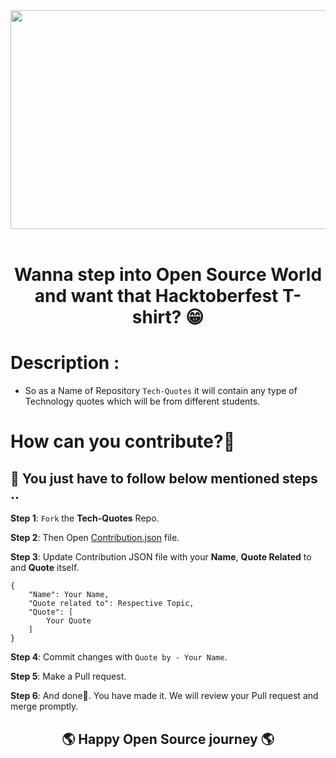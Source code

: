 <div align="center">
<img src="https://github.com/DSC-SITRC/Tech-Quotes/blob/master/Banner.png" width ="790" height="350">
</div>

<br>

<div align="center">
<h1>Wanna step into Open Source World and want that Hacktoberfest T-shirt? 😁 </h1>
</div>

# Description :

- So as a Name of Repository `Tech-Quotes` it will contain any type of Technology quotes which will be from different students.

# How can you contribute?🤔

## 📌 You just have to follow below mentioned steps ..

**Step 1**: `Fork` the **Tech-Quotes** Repo.

**Step 2**: Then Open [Contribution.json](https://github.com/DSC-SITRC/Tech-Quotes/blob/master/Contribution.json) file.

**Step 3**: Update Contribution JSON file with your **Name**, **Quote Related** to and **Quote** itself.
```
{
    "Name": Your Name,
    "Quote related to": Respective Topic,
    "Quote": [
        Your Quote
    ]
}
```

**Step 4**: Commit changes with `Quote by - Your Name`.

**Step 5**: Make a Pull request.

**Step 6**: And done🥳. You have made it. We will review your Pull request and merge promptly.

<div align="center">
    <h2>🌎 Happy Open Source journey 🌎</h2> 
</div>

